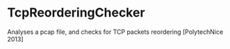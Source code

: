 TcpReorderingChecker
====================

Analyses a pcap file, and checks for TCP packets reordering [PolytechNice 2013]
